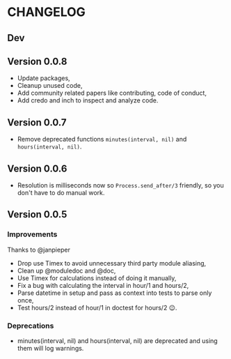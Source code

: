 # CHANGELOG

## Dev

## Version 0.0.8
* Update packages,
* Cleanup unused code,
* Add community related papers like contributing, code of conduct,
* Add credo and inch to inspect and analyze code.


## Version 0.0.7
* Remove deprecated functions `minutes(interval, nil)` and `hours(interval, nil)`.


## Version 0.0.6
* Resolution is milliseconds now so `Process.send_after/3` friendly, so you don't have to do manual work.


## Version 0.0.5


### Improvements

Thanks to @janpieper

* Drop use Timex to avoid unnecessary third party module aliasing,
* Clean up @moduledoc and @doc,
* Use Timex for calculations instead of doing it manually,
* Fix a bug with calculating the interval in hour/1 and hours/2,
* Parse datetime in setup and pass as context into tests to parse only once,
* Test hours/2 instead of hour/1 in doctest for hours/2 😉.

### Deprecations

* minutes(interval, nil) and hours(interval, nil) are deprecated and using them will log warnings.
